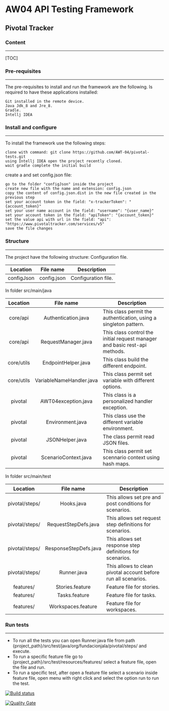 # AW04 API Testing Framework
## Pivotal Tracker

### Content
---
[TOC]
### Pre-requisites
-----
The pre-requisites to install and run the framework are the following.
Is required to have these applications installed:
```
Git installed in the remote device.
Java Jdk_8 and Jre_8.
Gradle.
Intellj IDEA
```
### Install and configure
-----
To install the framework use the following steps:
```
clone with command: git clone https://github.com/AWT-04/pivotal-tests.git
using Intellj IDEA open the project recently cloned.
wait gradle complete the initial build
```
create a and set config.json file:
```
go to the folder "configJson" inside the project
create new file with the name and extension: config.json
copy the content of config.json.dist in the new file created in the previous step
set your account token in the field: "x-trackerToken": "{account_token}"
set your user name account in the field: "username": "{user_name}"
set your account token in the field: "apiToken": "{account_token}"
set the value api with url in the field: "api": "https://www.pivotaltracker.com/services/v5"
save the file changes
```
### Structure
-----
The project have the following structure:
Configuration file.

| Location  | File name  | Description |
| :------------: |:---------------:| -----|
| configJson  | config.json | Configuration file. |

In folder src/main/java

| Location  | File name  | Description |
| :------------: |:---------------:| -----|
| core/api | Authentication.java |  This class permit the authentication, using a singleton pattern. |
| core/api | RequestManager.java |  This class control the initial request manager and basic rest-api methods. |
| core/utils | EndpointHelper.java |  This class build the different endpoint. |
| core/utils | VariableNameHandler.java |  This class permit set variable with different options. |
| pivotal | AWT04exception.java |  This class is a personalized handler exception. |
| pivotal | Environment.java |  This class use the different variable environment. |
| pivotal | JSONHelper.java |  The class permit read JSON files. |
| pivotal | ScenarioContext.java |  This class permit set scennario context using hash maps. |

In folder src/main/test

| Location  | File name  | Description |
| :------------: |:---------------:| -----|
| pivotal/steps/ | Hooks.java | This allows set pre and post conditions for scenarios. |
| pivotal/steps/ | RequestStepDefs.java | This allows set request step definitions for scenarios. |
| pivotal/steps/ | ResponseStepDefs.java | This allows set response step definitions for scenarios. |
| pivotal/steps/ | Runner.java | This allows to clean pivotal account before run all scenarios. |
| features/ | Stories.feature | Feature file for stories. |
| features/ | Tasks.feature | Feature file for tasks. |
| features/ | Workspaces.feature | Feature file for workspaces. |

### Run tests
-----
- To run all the tests you can open Runner.java file from path {project_path}/src/test/java/org/fundacionjala/pivotal/steps/ and execute.
- To run a specific feature file go to {project_path}/src/test/resources/features/ select a feature file, open the file and run.
- To run a specific test, after open a feature file select a scenario inside feature file, open  menu with right click and select the option run to run the test.


[![Build status](https://travis-ci.com/AWT-04/pivotal-tests.svg?branch=develop)](https://travis-ci.com/AWT-04/pivotal-tests) 

[![Quality Gate](https://sonarcloud.io/api/project_badges/measure?project=AWT-04_pivotal-tests&metric=alert_status)](https://sonarcloud.io/dashboard/index/AWT-04_pivotal-tests)
